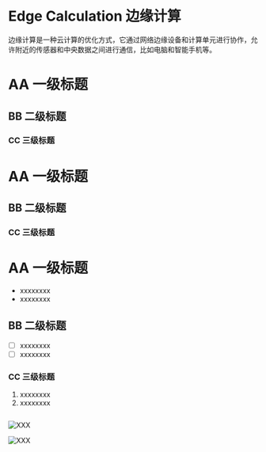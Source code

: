 # Edge Calculation 边缘计算

边缘计算是一种云计算的优化方式，它通过网络边缘设备和计算单元进行协作，允许附近的传感器和中央数据之间进行通信，比如电脑和智能手机等。

# AA 一级标题

## BB 二级标题

### CC 三级标题



# AA 一级标题

## BB 二级标题

### CC 三级标题



# AA 一级标题

- xxxxxxxx
- xxxxxxxx

## BB 二级标题

- [ ] xxxxxxxx
- [ ] xxxxxxxx

### CC 三级标题

1. xxxxxxxx
2. xxxxxxxx



```bash

```



![XXX](figures/XXX.drawio.png)

![XXX](figures/XXX.jpg)



